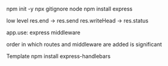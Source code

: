 npm init -y
npx gitignore node
npm install express


low level
res.end         ->    res.send
res.writeHead   ->    res.status


app.use: express middleware

order in which routes and middleware are added is significant

Template
    npm install express-handlebars
    

